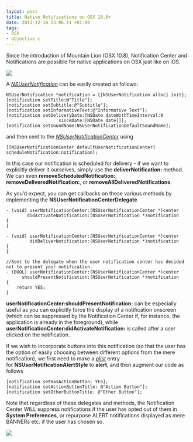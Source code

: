 ```yaml
---
layout: post
title: Native Notifications on OSX 10.8+
date: 2013-12-18 23:06:11 +01:00
tags:
- OSX
- objective c
---
```

Since the introduction of Mountain Lion (OSX 10.8), Notification Center and Notifications are possible for native applications on OSX just like on iOS.

![]({{site.url}}/assets/images/posts/2013/13-12-18/01.png)

A [*NSUserNotification*](https://developer.apple.com/documentation/foundation/nsusernotification) can be easily created as follows:

```objc
NSUserNotification *notification = [[NSUserNotification alloc] init];
[notification setTitle:@"Title"];
[notification setSubtitle:@"Subtitle"];
[notification setInformativeText:@"Informative Text"];
[notification setDeliveryDate:[NSDate dateWithTimeInterval:0
                    sinceDate:[NSDate date]]];
[notification setSoundName:NSUserNotificationDefaultSoundName];
```

and then sent to the [*NSUserNotificationCenter*](https://developer.apple.com/documentation/foundation/nsusernotificationcenter) using

```objc
[[NSUserNotificationCenter defaultUserNotificationCenter] scheduleNotification:notification];
```

In this case our notification is scheduled for delivery - if we want to explicitly deliver it ourselves, simply use the **deliverNotification:** method. We can even **removeScheduledNotification:**, **removeDeliveredNotification:**, or **removeAllDeliveredNotifications**.

As you’d expect, you can get callbacks on these various methods by implementing the **NSUserNotificationCenterDelegate**

```objc
- (void) userNotificationCenter:(NSUserNotificationCenter *)center
        didActivateNotification:(NSUserNotification *)notification
{
}

- (void) userNotificationCenter:(NSUserNotificationCenter *)center
         didDeliverNotification:(NSUserNotification *)notification
{
}

//Sent to the delegate when the user notification center has decided not to present your notification.
- (BOOL) userNotificationCenter:(NSUserNotificationCenter *)center
      shouldPresentNotification:(NSUserNotification *)notification
{
    return YES;
}
```

**userNotificationCenter:shouldPresentNotification:** can be especially useful as you can explicitly force the display of a notification onscreen (which can be suppressed by the Notification Center if, for instance, the application is already in the foreground), while **userNotificationCenter:didActivateNotification:** is called after a user clicked on the notification.

If we wish to incorporate buttons into this notification (so that the user has the option of easily choosing between different options from the mere notification), we first need to make a [*plist*](https://developer.apple.com/library/content/documentation/General/Reference/InfoPlistKeyReference/Articles/CocoaKeys.html#//apple_ref/doc/uid/TP40009251-SW1) entry for **NSUserNotificationAlertStyle** to **alert**, and then augment our code as follows

```objc
[notification setHasActionButton: YES];
[notification setActionButtonTitle: @"Action Button"];
[notification setOtherButtonTitle: @"Other Button"];
```

Note that regardless of these delegates and methods, the Notification Center WILL suppress notifications if the user has opted out of them in **System Preferences**, or repurpose ALERT notifications displayed as mere BANNERs etc. if the user has chosen so.

![]({{site.url}}/assets/images/posts/2013/13-12-18/02.png)
